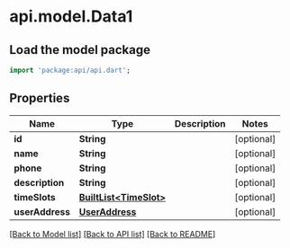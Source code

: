 # api.model.Data1

## Load the model package
```dart
import 'package:api/api.dart';
```

## Properties
Name | Type | Description | Notes
------------ | ------------- | ------------- | -------------
**id** | **String** |  | [optional] 
**name** | **String** |  | [optional] 
**phone** | **String** |  | [optional] 
**description** | **String** |  | [optional] 
**timeSlots** | [**BuiltList&lt;TimeSlot&gt;**](TimeSlot.md) |  | [optional] 
**userAddress** | [**UserAddress**](UserAddress.md) |  | [optional] 

[[Back to Model list]](../README.md#documentation-for-models) [[Back to API list]](../README.md#documentation-for-api-endpoints) [[Back to README]](../README.md)



